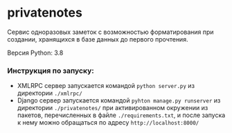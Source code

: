# privatenotes
Сервис одноразовых заметок с возможностью форматирования при создании, хранящихся в базе данных до первого прочтения.

Версия Python: 3.8

### Инструкция по запуску:
* XMLRPC сервер запускается командой `python server.py` из директории `./xmlrpc/`
* Django сервер запускается командой `pyhton manage.py runserver` из директории `./privatenotes/` при активированном окружении из пакетов, перечисленных в файле `./requirements.txt`, и после запуска к нему можно обращаться по адресу `http://localhost:8000/`
